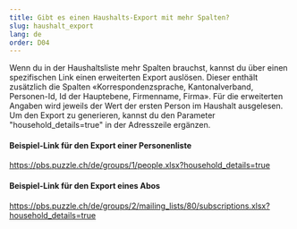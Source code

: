 ```yaml
---
title: Gibt es einen Haushalts-Export mit mehr Spalten?
slug: haushalt_export
lang: de
order: D04
---
```


Wenn du in der Haushaltsliste mehr Spalten brauchst, kannst du über einen spezifischen Link einen erweiterten Export auslösen. Dieser enthält zusätzlich die Spalten «Korrespondenzsprache, Kantonalverband, Personen-Id, Id der Hauptebene, Firmenname, Firma». Für die erweiterten Angaben wird jeweils der Wert der ersten Person im Haushalt ausgelesen. Um den Export zu generieren, kannst du den Parameter "household_details=true" in der Adresszeile ergänzen.

#### Beispiel-Link für den Export einer Personenliste
https://pbs.puzzle.ch/de/groups/1/people.xlsx?household_details=true

#### Beispiel-Link für den Export eines Abos
https://pbs.puzzle.ch/de/groups/2/mailing_lists/80/subscriptions.xlsx?household_details=true
